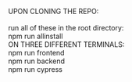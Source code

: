 UPON CLONING THE REPO:<br />
<br />
run all of these in the root directory:<br />
npm run allinstall<br />
ON THREE DIFFERENT TERMINALS: <br />
npm run frontend<br />
npm run backend<br />
npm run cypress<br />
